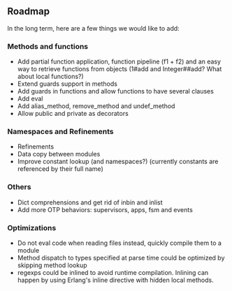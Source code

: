 ## Roadmap

In the long term, here are a few things we would like to add:

### Methods and functions

* Add partial function application, function pipeline (f1 + f2) and an easy way to retrieve functions from objects (1#add and Integer##add? What about local functions?)
* Extend guards support in methods
* Add guards in functions and allow functions to have several clauses
* Add eval
* Add alias\_method, remove\_method and undef\_method
* Allow public and private as decorators

### Namespaces and Refinements

* Refinements
* Data copy between modules
* Improve constant lookup (and namespaces?) (currently constants are referenced by their full name)

### Others

* Dict comprehensions and get rid of inbin and inlist
* Add more OTP behaviors: supervisors, apps, fsm and events

### Optimizations

* Do not eval code when reading files instead, quickly compile them to a module
* Method dispatch to types specified at parse time could be optimized by skipping method lookup
* regexps could be inlined to avoid runtime compilation. Inlining can happen by using Erlang's inline directive with hidden local methods.